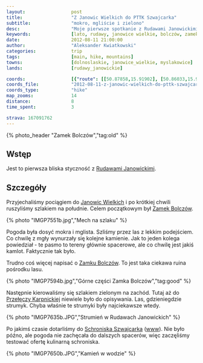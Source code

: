 ```yaml
---
layout:                 post
title:                  "Z Janowic Wielkich do PTTK Szwajcarka"
subtitle:               "mokro, mgliście i zielono"
desc:                   "Moje pierwsze spotkanie z Rudawami Janowickimi, a dokładniej z północną częścia, można podsumować jako spacer przez letni, deszczowy las. Najciekawszym obiektem na trasie był Zamek Bolczów."
keywords:               [lato, rudawy, janowice wielkie, bolczów, zamek, deszcz, deszczowy]
date:                   2012-08-11 21:00:00
author:                 "Aleksander Kwiatkowski"
categories:             trip
tags:                   [main, hike, mountains]
towns:                  [dolnoslaskie, janowice_wielkie, myslakowice]
lands:                  [rudawy_janowickie]

coords:                 [{"route": [[50.87858,15.91902], [50.86033,15.91344], [50.85979,15.90640], [50.85507,15.90683], [50.85193,15.89387], [50.86477,15.87550], [50.86331,15.87215]], "type": "hike"}]
coords_file:            "2012-08-11-z-janowic-wielkich-do-pttk-szwajcarka.json"
coords_type:            "hike"
map_zooms:              14
distance:               8
time_spent:             3

strava: 167091762
---
```


[wiki-rudawy]:          https://pl.wikipedia.org/wiki/Rudawy_Janowickie
[wiki-janowice]:        https://pl.wikipedia.org/wiki/Janowice_Wielkie
[wiki-bolczow]:		      https://pl.wikipedia.org/wiki/Zamek_Bolcz%C3%B3w
[wiki-karpnicka]:       https://pl.wikipedia.org/wiki/Prze%C5%82%C4%99cz_Karpnicka
[wiki-szwajcarka]:      https://pl.wikipedia.org/wiki/Szwajcarka

[szwajcarka]:           http://schronisko-szwajcarka.pl/

{% photo_header "Zamek Bolczów","tag:old" %}

Wstęp
-----

Jest to pierwsza bliska styczność z [Rudawami Janowickimi][wiki-rudawy].

Szczegóły
---------

Przyjechaliśmy pociągiem do [Janowic Wielkich][wiki-janowice] i po krótkiej chwili ruszyliśmy szlakiem na południe.
Celem początkowym był [Zamek Bolczów][wiki-bolczow].

{% photo "IMGP7551b.jpg","Mech na szlaku" %}

Pogoda była dosyć mokra i mglista. Szliśmy przez las z lekkim podejściem. Co chwilę z mgły wynurzały się kolejne
kamienie. Jak to jeden kolega powiedział - te pasmo to tereny głównie spacerowe, ale co chwilę jest
jakiś kamlot. Faktycznie tak było.

Trudno coś więcej napisać o [Zamku Bolczów][wiki-bolczow]. To jest taka ciekawa ruina pośrodku lasu.

{% photo "IMGP7594b.jpg","Górne części Zamka Bolczów","tag:good" %}

Następnie kierowaliśmy się szlakiem zielonym na zachód. Tutaj aż do [Przełęczy Karpnickiej][wiki-karpnicka]
niewiele było do opisywania. Las, gdzieniegdzie strumyk. Chyba właśnie te strumyki były najciekawsze wtedy.

{% photo "IMGP7635b.JPG","Strumień w Rudawach Janowickich" %}

Po jakimś czasie dotarliśmy do [Schroniska Szwajcarka][wiki-szwajcarka] ([www][szwajcarka]). Nie było późno, ale pogoda
nie zachęcała do dalszych spacerów, więc zaczęliśmy testować ofertę kulinarną schroniska.

{% photo "IMGP7650b.JPG","Kamień w wodzie" %}
